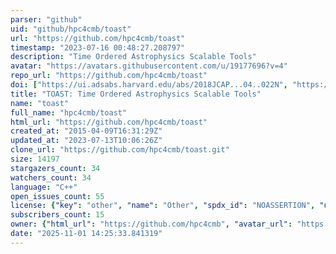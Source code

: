 ```yaml
---
parser: "github"
uid: "github/hpc4cmb/toast"
url: "https://github.com/hpc4cmb/toast"
timestamp: "2023-07-16 00:48:27.208797"
description: "Time Ordered Astrophysics Scalable Tools"
avatar: "https://avatars.githubusercontent.com/u/19177696?v=4"
repo_url: "https://github.com/hpc4cmb/toast"
doi: ["https://ui.adsabs.harvard.edu/abs/2018JCAP...04..022N", "https://ui.adsabs.harvard.edu/abs/2023ascl.soft07022K/abstract"]
title: "TOAST: Time Ordered Astrophysics Scalable Tools"
name: "toast"
full_name: "hpc4cmb/toast"
html_url: "https://github.com/hpc4cmb/toast"
created_at: "2015-04-09T16:31:29Z"
updated_at: "2023-07-13T10:06:26Z"
clone_url: "https://github.com/hpc4cmb/toast.git"
size: 14197
stargazers_count: 34
watchers_count: 34
language: "C++"
open_issues_count: 55
license: {"key": "other", "name": "Other", "spdx_id": "NOASSERTION", "url": null, "node_id": "MDc6TGljZW5zZTA="}
subscribers_count: 15
owner: {"html_url": "https://github.com/hpc4cmb", "avatar_url": "https://avatars.githubusercontent.com/u/19177696?v=4", "login": "hpc4cmb", "type": "Organization"}
date: "2025-11-01 14:25:33.841319"
---
```

